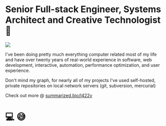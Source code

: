 # Senior Full-stack Engineer, Systems Architect and Creative Technologist 👋
<a href="https://summarized.bio/l422y"><img src="https://summarized.bio/render/l422y"></a>

I've been doing pretty much everything computer related most of my life and have over twenty years of real-world experience in software, web development, interactive, automation, performance optimization, and user experience.

Don't mind my graph, for nearly all of my projects I've used self-hosted, private repositories on local network servers (git, subversion, mercurial)


Check out more @ [summarized.bio/l422y](https://summarized.bio/l422y)

# 💻 😅
